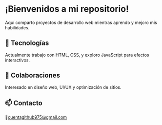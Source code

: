 # ¡Bienvenidos a mi repositorio!

Aquí comparto proyectos de desarrollo web mientras aprendo y mejoro mis habilidades.

## 🚀 Tecnologías
Actualmente trabajo con HTML, CSS, y exploro JavaScript para efectos interactivos.

## 🤝 Colaboraciones
Interesado en diseño web, UI/UX y optimización de sitios.

## 📫 Contacto
📧cuentagithub975@gmail.com
